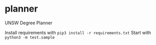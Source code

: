 # planner

UNSW Degree Planner

Install requirements with `pip3 install -r requirements.txt`
Start with `python3 -m test.sample`

